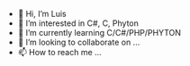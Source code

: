 - 👋 Hi, I’m Luis
- 👀 I’m interested in C#, C, Phyton
- 🌱 I’m currently learning C/C#/PHP/PHYTON
- 💞️ I’m looking to collaborate on ...
- 📫 How to reach me ...

<!---
luis170974/luis170974 is a ✨ special ✨ repository because its `README.md` (this file) appears on your GitHub profile.
You can click the Preview link to take a look at your changes.
--->
